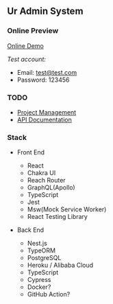 ## Ur Admin System

### Online Preview

[Online Demo](https://umin.vercel.app)

_Test account:_

- Email: test@test.com
- Password: 123456

### TODO

- [Project Management](https://github.com/ChenxiiCheng/Umin/projects/1)
- [API Documentation](https://github.com/ChenxiiCheng/Umin/wiki/API-Documentation)

### Stack

- Front End

  - React
  - Chakra UI
  - Reach Router
  - GraphQL(Apollo)
  - TypeScript
  - Jest
  - Msw(Mock Service Worker)
  - React Testing Library

- Back End
  - Nest.js
  - TypeORM
  - PostgreSQL
  - Heroku / Alibaba Cloud
  - TypeScript
  - Cypress
  - Docker?
  - GitHub Action?
